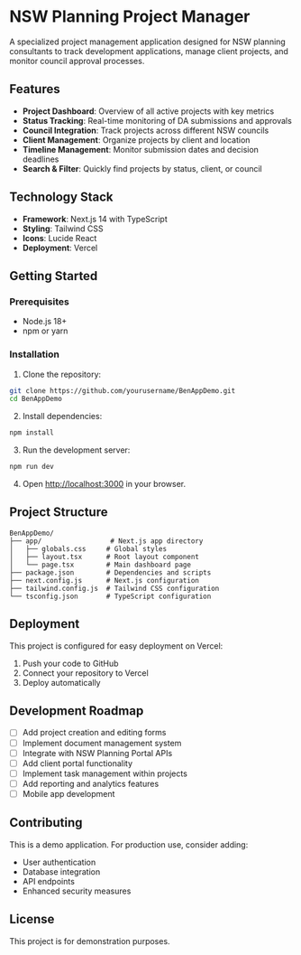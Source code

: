 # NSW Planning Project Manager

A specialized project management application designed for NSW planning consultants to track development applications, manage client projects, and monitor council approval processes.

## Features

- **Project Dashboard**: Overview of all active projects with key metrics
- **Status Tracking**: Real-time monitoring of DA submissions and approvals
- **Council Integration**: Track projects across different NSW councils
- **Client Management**: Organize projects by client and location
- **Timeline Management**: Monitor submission dates and decision deadlines
- **Search & Filter**: Quickly find projects by status, client, or council

## Technology Stack

- **Framework**: Next.js 14 with TypeScript
- **Styling**: Tailwind CSS
- **Icons**: Lucide React
- **Deployment**: Vercel

## Getting Started

### Prerequisites

- Node.js 18+ 
- npm or yarn

### Installation

1. Clone the repository:
```bash
git clone https://github.com/yourusername/BenAppDemo.git
cd BenAppDemo
```

2. Install dependencies:
```bash
npm install
```

3. Run the development server:
```bash
npm run dev
```

4. Open [http://localhost:3000](http://localhost:3000) in your browser.

## Project Structure

```
BenAppDemo/
├── app/                 # Next.js app directory
│   ├── globals.css     # Global styles
│   ├── layout.tsx      # Root layout component
│   └── page.tsx        # Main dashboard page
├── package.json        # Dependencies and scripts
├── next.config.js      # Next.js configuration
├── tailwind.config.js  # Tailwind CSS configuration
└── tsconfig.json       # TypeScript configuration
```

## Deployment

This project is configured for easy deployment on Vercel:

1. Push your code to GitHub
2. Connect your repository to Vercel
3. Deploy automatically

## Development Roadmap

- [ ] Add project creation and editing forms
- [ ] Implement document management system
- [ ] Integrate with NSW Planning Portal APIs
- [ ] Add client portal functionality
- [ ] Implement task management within projects
- [ ] Add reporting and analytics features
- [ ] Mobile app development

## Contributing

This is a demo application. For production use, consider adding:
- User authentication
- Database integration
- API endpoints
- Enhanced security measures

## License

This project is for demonstration purposes.